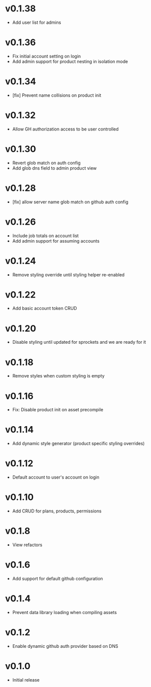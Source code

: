 # v0.1.38
* Add user list for admins

# v0.1.36
* Fix initial account setting on login
* Add admin support for product nesting in isolation mode

# v0.1.34
* [fix] Prevent name collisions on product init

# v0.1.32
* Allow GH authorization access to be user controlled

# v0.1.30
* Revert glob match on auth config
* Add glob dns field to admin product view

# v0.1.28
* [fix] allow server name glob match on github auth config

# v0.1.26
* Include job totals on account list
* Add admin support for assuming accounts

# v0.1.24
* Remove styling override until styling helper re-enabled

# v0.1.22
* Add basic account token CRUD

# v0.1.20
* Disable styling until updated for sprockets and we are ready for it

# v0.1.18
* Remove styles when custom styling is empty

# v0.1.16
* Fix: Disable product init on asset precompile

# v0.1.14
* Add dynamic style generator (product specific styling overrides)

# v0.1.12
* Default account to user's account on login

# v0.1.10
* Add CRUD for plans, products, permissions

# v0.1.8
* View refactors

# v0.1.6
* Add support for default github configuration

# v0.1.4
* Prevent data library loading when compiling assets

# v0.1.2
* Enable dynamic github auth provider based on DNS

# v0.1.0
* Initial release

